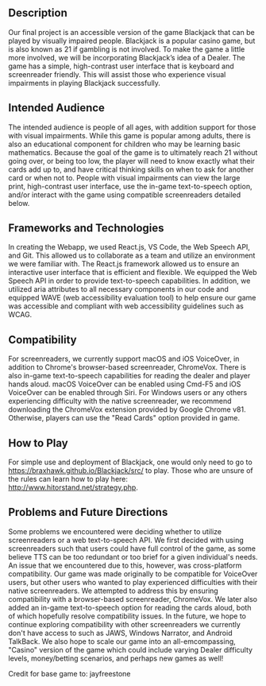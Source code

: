 ## Description
Our final project is an accessible version of the game Blackjack that can be played by visually impaired people. Blackjack is a popular casino game, but is also known as 21 if gambling is not involved. To make the game a little more involved, we will be incorporating Blackjack’s idea of a Dealer. The game has a simple, high-contrast user interface that is keyboard and screenreader friendly. This will assist those who experience visual impairments in playing Blackjack successfully.

## Intended Audience
The intended audience is people of all ages, with addition support for those with visual impairments. While this game is popular among adults, there is also an educational component for children who may be learning basic mathematics. Because the goal of the game is to ultimately reach 21 without going over, or being too low, the player will need to know exactly what their cards add up to, and have critical thinking skills on when to ask for another card or when not to. People with visual impairments can view the large print, high-contrast user interface, use the in-game text-to-speech option, and/or interact with the game using compatible screenreaders detailed below. 

## Frameworks and Technologies
In creating the Webapp, we used React.js, VS Code, the Web Speech API, and Git. This allowed us to collaborate as a team and utilize an environment we were familiar with. The React.js framework allowed us to ensure an interactive user interface that is efficient and flexible. We equipped the Web Speech API in order to provide text-to-speech capabilities. In addition, we utilized aria attributes to all necessary components in our code and equipped WAVE (web accessibility evaluation tool) to help ensure our game was accessible and compliant with web accessibility guidelines such as WCAG.

## Compatibility
For screenreaders, we currently support macOS and iOS VoiceOver, in addition to Chrome's browser-based screenreader, ChromeVox. There is also in-game text-to-speech capabilities for reading the dealer and player hands aloud. macOS VoiceOver can be enabled using Cmd-F5 and iOS VoiceOver can be enabled through Siri. For Windows users or any others experiencing difficulty with the native screenreader, we recommend downloading the ChromeVox extension provided by Google Chrome v81. Otherwise, players can use the "Read Cards" option provided in game. 

## How to Play
For simple use and deployment of Blackjack, one would only need to go to https://braxhawk.github.io/Blackjack/src/ to play. Those who are unsure of the rules can learn how to play here: http://www.hitorstand.net/strategy.php.

## Problems and Future Directions
Some problems we encountered were deciding whether to utilize screenreaders or a web text-to-speech API. We first decided with using screenreaders such that users could have full control of the game, as some believe TTS can be too redundant or too brief for a given individual's needs. An issue that we encountered due to this, however, was cross-platform compatibility. Our game was made originally to be compatible for VoiceOver users, but other users who wanted to play experienced difficulties with their native screenreaders. We attempted to address this by ensuring compatibility with a browser-based screenreader, ChromeVox. We later also added an in-game text-to-speech option for reading the cards aloud, both of which hopefully resolve compatibility issues. In the future, we hope to continue exploring compatibility with other screenreaders we currently don't have access to such as JAWS, Windows Narrator, and Android TalkBack. We also hope to scale our game into an all-emcompassing, "Casino" version of the game which could include varying Dealer difficulty levels, money/betting scenarios, and perhaps new games as well!

Credit for base game to: jayfreestone
